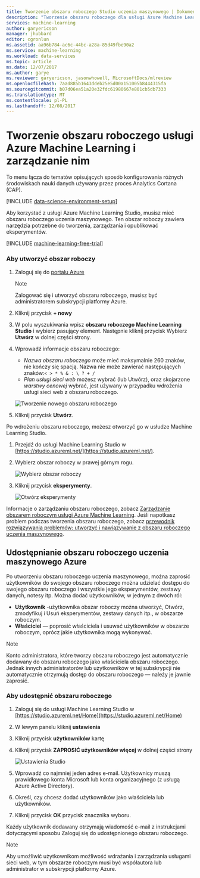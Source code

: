 ```yaml
---
title: Tworzenie obszaru roboczego Studio uczenia maszynowego | Dokumentacja firmy Microsoft
description: "Tworzenie obszaru roboczego dla usługi Azure Machine Learning Studio"
services: machine-learning
author: garyericson
manager: jhubbard
editor: cgronlun
ms.assetid: aa96b784-ac6c-44bc-a28a-85d49fbe90a2
ms.service: machine-learning
ms.workload: data-services
ms.topic: article
ms.date: 12/07/2017
ms.author: garye
ms.reviewer: garyericson, jasonwhowell, MicrosoftDocs/mlreview
ms.openlocfilehash: 7aad885b1643ddeb25e5d00a151005b8444315fa
ms.sourcegitcommit: b07d06ea51a20e32fdc61980667e801cb5db7333
ms.translationtype: MT
ms.contentlocale: pl-PL
ms.lasthandoff: 12/08/2017
---
```

# <a name="create-and-share-an-azure-machine-learning-workspace"></a>Tworzenie obszaru roboczego usługi Azure Machine Learning i zarządzanie nim
To menu łącza do tematów opisujących sposób konfigurowania różnych środowiskach nauki danych używany przez proces Analytics Cortana (CAP).

[!INCLUDE [data-science-environment-setup](../../../includes/cap-setup-environments.md)]

Aby korzystać z usługi Azure Machine Learning Studio, musisz mieć obszaru roboczego uczenia maszynowego. Ten obszar roboczy zawiera narzędzia potrzebne do tworzenia, zarządzania i opublikować eksperymentów.

[!INCLUDE [machine-learning-free-trial](../../../includes/machine-learning-free-trial.md)]

### <a name="to-create-a-workspace"></a>Aby utworzyć obszar roboczy
1. Zaloguj się do [portalu Azure](https://portal.azure.com/)

    > [!NOTE]
    > Zalogować się i utworzyć obszaru roboczego, musisz być administratorem subskrypcji platformy Azure. 
    >
    > 

2. Kliknij przycisk **+ nowy**

3. W polu wyszukiwania wpisz **obszaru roboczego Machine Learning Studio** i wybierz pasujący element. Następnie kliknij przycisk Wybierz **Utwórz** w dolnej części strony.

4. Wprowadź informacje obszaru roboczego:

    - *Nazwa obszaru roboczego* może mieć maksymalnie 260 znaków, nie kończy się spacją. Nazwa nie może zawierać następujących znaków:`< > * % & : \ ? + /`
    - *Plan usługi sieci web* możesz wybrać (lub Utwórz), oraz skojarzone *warstwy cenowej* wybrać, jest używany w przypadku wdrożenia usługi sieci web z obszaru roboczego.

    ![Tworzenie nowego obszaru roboczego](./media/create-workspace/create-new-workspace.png)

5. Kliknij przycisk **Utwórz**.

Po wdrożeniu obszaru roboczego, możesz otworzyć go w usłudze Machine Learning Studio.

1. Przejdź do usługi Machine Learning Studio w [https://studio.azureml.net/](https://studio.azureml.net/).

2. Wybierz obszar roboczy w prawej górnym rogu.

    ![Wybierz obszar roboczy](./media/create-workspace/open-workspace.png)

3. Kliknij przycisk **eksperymenty**.

    ![Otwórz eksperymenty](./media/create-workspace/my-experiments.png)

Informacje o zarządzaniu obszaru roboczego, zobacz [Zarządzanie obszarem roboczym usługi Azure Machine Learning](manage-workspace.md).
Jeśli napotkasz problem podczas tworzenia obszaru roboczego, zobacz [przewodnik rozwiązywania problemów: utworzyć i nawiązywanie z obszaru roboczego uczenia maszynowego](troubleshooting-creating-ml-workspace.md).


## <a name="sharing-an-azure-machine-learning-workspace"></a>Udostępnianie obszaru roboczego uczenia maszynowego Azure
Po utworzeniu obszaru roboczego uczenia maszynowego, można zaprosić użytkowników do swojego obszaru roboczego można udzielać dostępu do swojego obszaru roboczego i wszystkie jego eksperymentów, zestawy danych, notesy itp. Można dodać użytkowników, w jednym z dwóch ról:

* **Użytkownik** -użytkownika obszar roboczy można utworzyć, Otwórz, zmodyfikuj i Usuń eksperymentów, zestawy danych itp., w obszarze roboczym.
* **Właściciel** — poprosić właściciela i usuwać użytkowników w obszarze roboczym, oprócz jakie użytkownika mogą wykonywać.

> [!NOTE]
> Konto administratora, które tworzy obszaru roboczego jest automatycznie dodawany do obszaru roboczego jako właściciela obszaru roboczego. Jednak innych administratorów lub użytkowników w tej subskrypcji nie automatycznie otrzymują dostęp do obszaru roboczego — należy je jawnie zaprosić.
> 
> 

### <a name="to-share-a-workspace"></a>Aby udostępnić obszaru roboczego

1. Zaloguj się do usługi Machine Learning Studio w [https://studio.azureml.net/Home](https://studio.azureml.net/Home)

2. W lewym panelu kliknij **ustawienia**

3. Kliknij przycisk **użytkowników** kartę

4. Kliknij przycisk **ZAPROSIĆ użytkowników więcej** w dolnej części strony

    ![Ustawienia Studio](./media/create-workspace/settings.png)

5. Wprowadź co najmniej jeden adres e-mail. Użytkownicy muszą prawidłowego konta Microsoft lub konta organizacyjnego (z usługą Azure Active Directory).

6. Określ, czy chcesz dodać użytkowników jako właściciela lub użytkowników.

7. Kliknij przycisk **OK** przycisk znacznika wyboru.

Każdy użytkownik dodawany otrzymają wiadomość e-mail z instrukcjami dotyczącymi sposobu Zaloguj się do udostępnionego obszaru roboczego.

> [!NOTE]
> Aby umożliwić użytkownikom możliwość wdrażania i zarządzania usługami sieci web, w tym obszarze roboczym musi być współautora lub administrator w subskrypcji platformy Azure. 



